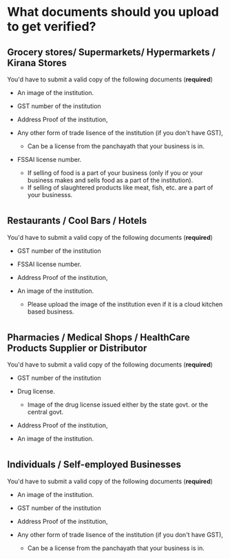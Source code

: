 # What documents should you upload to get verified?

## Grocery stores/ Supermarkets/ Hypermarkets / Kirana Stores 
You'd have to submit a valid copy of the following documents (**required**)


* An image of the institution.

* GST number of the institution

* Address Proof of the institution,

* Any other form of trade lisence of the institution (if you don't have GST),
  - Can be a license from the panchayath that your business is in. 

* FSSAI license number.
  - If selling of food is a part of your business (only if you or your business makes and sells food as a part of the institution).
  - If selling of slaughtered products like meat, fish, etc. are a part of your businesss.


#

## Restaurants / Cool Bars / Hotels  
You'd have to submit a valid copy of the following documents (**required**)


* GST number of the institution

* FSSAI license number.

* Address Proof of the institution,

* An image of the institution.
  - Please upload the image of the institution even if it is a cloud kitchen based business.


#

## Pharmacies / Medical Shops / HealthCare Products Supplier or Distributor 
You'd have to submit a valid copy of the following documents (**required**)


* GST number of the institution

* Drug license.
  - Image of the drug license issued either by the state govt. or the central govt.

* Address Proof of the institution,

* An image of the institution.


#

## Individuals / Self-employed Businesses
You'd have to submit a valid copy of the following documents (**required**)


* An image of the institution.

* GST number of the institution

* Address Proof of the institution,

* Any other form of trade lisence of the institution (if you don't have GST),
  - Can be a license from the panchayath that your business is in. 


